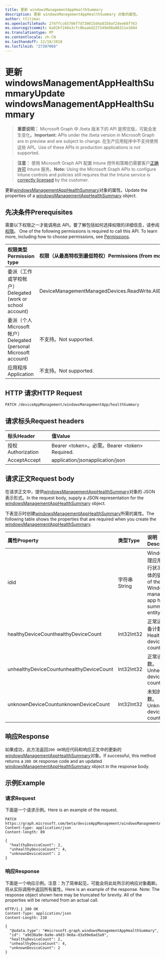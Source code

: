 ```yaml
---
title: 更新 windowsManagementAppHealthSummary
description: 更新 windowsManagementAppHealthSummary 对象的属性。
author: tfitzmac
ms.openlocfilehash: 274ffcc65706f7d730815d4a8350af2dee68f763
ms.sourcegitcommit: 6a82bf240a3cfc0baabd227349e08a08311e3d44
ms.translationtype: MT
ms.contentlocale: zh-CN
ms.lasthandoff: 12/18/2018
ms.locfileid: "27307068"
---
```

# <a name="update-windowsmanagementapphealthsummary"></a><span data-ttu-id="10195-103">更新 windowsManagementAppHealthSummary</span><span class="sxs-lookup"><span data-stu-id="10195-103">Update windowsManagementAppHealthSummary</span></span>

> <span data-ttu-id="10195-104">**重要说明：** Microsoft Graph 中 /beta 版本下的 API 是预览版，可能会发生变化。</span><span class="sxs-lookup"><span data-stu-id="10195-104">**Important:** APIs under the /beta version in Microsoft Graph are in preview and are subject to change.</span></span> <span data-ttu-id="10195-105">在生产应用程序中不支持使用这些 API。</span><span class="sxs-lookup"><span data-stu-id="10195-105">Use of these APIs in production applications is not supported.</span></span>

> <span data-ttu-id="10195-106">**注意：** 使用 Microsoft Graph API 配置 Intune 控件和策略仍需要客户[正确许可](https://go.microsoft.com/fwlink/?linkid=839381) Intune 服务。</span><span class="sxs-lookup"><span data-stu-id="10195-106">**Note:** Using the Microsoft Graph APIs to configure Intune controls and policies still requires that the Intune service is [correctly licensed](https://go.microsoft.com/fwlink/?linkid=839381) by the customer.</span></span>

<span data-ttu-id="10195-107">更新[windowsManagementAppHealthSummary](../resources/intune-devices-windowsmanagementapphealthsummary.md)对象的属性。</span><span class="sxs-lookup"><span data-stu-id="10195-107">Update the properties of a [windowsManagementAppHealthSummary](../resources/intune-devices-windowsmanagementapphealthsummary.md) object.</span></span>
## <a name="prerequisites"></a><span data-ttu-id="10195-108">先决条件</span><span class="sxs-lookup"><span data-stu-id="10195-108">Prerequisites</span></span>
<span data-ttu-id="10195-p102">需要以下权限之一才能调用此 API。要了解包括如何选择权限的详细信息，请参阅[权限](/graph/permissions-reference)。
</span><span class="sxs-lookup"><span data-stu-id="10195-p102">One of the following permissions is required to call this API. To learn more, including how to choose permissions, see [Permissions](/graph/permissions-reference).</span></span>

|<span data-ttu-id="10195-111">权限类型</span><span class="sxs-lookup"><span data-stu-id="10195-111">Permission type</span></span>|<span data-ttu-id="10195-112">权限（从最高特权到最低特权）</span><span class="sxs-lookup"><span data-stu-id="10195-112">Permissions (from most to least privileged)</span></span>|
|:---|:---|
|<span data-ttu-id="10195-113">委派（工作或学校帐户）</span><span class="sxs-lookup"><span data-stu-id="10195-113">Delegated (work or school account)</span></span>|<span data-ttu-id="10195-114">DeviceManagementManagedDevices.ReadWrite.All</span><span class="sxs-lookup"><span data-stu-id="10195-114">DeviceManagementManagedDevices.ReadWrite.All</span></span>|
|<span data-ttu-id="10195-115">委派（个人 Microsoft 帐户）</span><span class="sxs-lookup"><span data-stu-id="10195-115">Delegated (personal Microsoft account)</span></span>|<span data-ttu-id="10195-116">不支持。</span><span class="sxs-lookup"><span data-stu-id="10195-116">Not supported.</span></span>|
|<span data-ttu-id="10195-117">应用程序</span><span class="sxs-lookup"><span data-stu-id="10195-117">Application</span></span>|<span data-ttu-id="10195-118">不支持。</span><span class="sxs-lookup"><span data-stu-id="10195-118">Not supported.</span></span>|

## <a name="http-request"></a><span data-ttu-id="10195-119">HTTP 请求</span><span class="sxs-lookup"><span data-stu-id="10195-119">HTTP Request</span></span>
<!-- {
  "blockType": "ignored"
}
-->
``` http
PATCH /deviceAppManagement/windowsManagementApp/healthSummary
```

## <a name="request-headers"></a><span data-ttu-id="10195-120">请求标头</span><span class="sxs-lookup"><span data-stu-id="10195-120">Request headers</span></span>
|<span data-ttu-id="10195-121">标头</span><span class="sxs-lookup"><span data-stu-id="10195-121">Header</span></span>|<span data-ttu-id="10195-122">值</span><span class="sxs-lookup"><span data-stu-id="10195-122">Value</span></span>|
|:---|:---|
|<span data-ttu-id="10195-123">授权</span><span class="sxs-lookup"><span data-stu-id="10195-123">Authorization</span></span>|<span data-ttu-id="10195-124">Bearer &lt;token&gt;。必需。</span><span class="sxs-lookup"><span data-stu-id="10195-124">Bearer &lt;token&gt; Required.</span></span>|
|<span data-ttu-id="10195-125">Accept</span><span class="sxs-lookup"><span data-stu-id="10195-125">Accept</span></span>|<span data-ttu-id="10195-126">application/json</span><span class="sxs-lookup"><span data-stu-id="10195-126">application/json</span></span>|

## <a name="request-body"></a><span data-ttu-id="10195-127">请求正文</span><span class="sxs-lookup"><span data-stu-id="10195-127">Request body</span></span>
<span data-ttu-id="10195-128">在请求正文中，提供[windowsManagementAppHealthSummary](../resources/intune-devices-windowsmanagementapphealthsummary.md)对象的 JSON 表示形式。</span><span class="sxs-lookup"><span data-stu-id="10195-128">In the request body, supply a JSON representation for the [windowsManagementAppHealthSummary](../resources/intune-devices-windowsmanagementapphealthsummary.md) object.</span></span>

<span data-ttu-id="10195-129">下表显示时创建[windowsManagementAppHealthSummary](../resources/intune-devices-windowsmanagementapphealthsummary.md)所需的属性。</span><span class="sxs-lookup"><span data-stu-id="10195-129">The following table shows the properties that are required when you create the [windowsManagementAppHealthSummary](../resources/intune-devices-windowsmanagementapphealthsummary.md).</span></span>

|<span data-ttu-id="10195-130">属性</span><span class="sxs-lookup"><span data-stu-id="10195-130">Property</span></span>|<span data-ttu-id="10195-131">类型</span><span class="sxs-lookup"><span data-stu-id="10195-131">Type</span></span>|<span data-ttu-id="10195-132">说明</span><span class="sxs-lookup"><span data-stu-id="10195-132">Description</span></span>|
|:---|:---|:---|
|<span data-ttu-id="10195-133">id</span><span class="sxs-lookup"><span data-stu-id="10195-133">id</span></span>|<span data-ttu-id="10195-134">字符串</span><span class="sxs-lookup"><span data-stu-id="10195-134">String</span></span>|<span data-ttu-id="10195-135">Windows 管理应用程序运行状况摘要实体的键。</span><span class="sxs-lookup"><span data-stu-id="10195-135">Key of the Windows management app health summary entity.</span></span>|
|<span data-ttu-id="10195-136">healthyDeviceCount</span><span class="sxs-lookup"><span data-stu-id="10195-136">healthyDeviceCount</span></span>|<span data-ttu-id="10195-137">Int32</span><span class="sxs-lookup"><span data-stu-id="10195-137">Int32</span></span>|<span data-ttu-id="10195-138">正常运行的设备计数。</span><span class="sxs-lookup"><span data-stu-id="10195-138">Healthy device count.</span></span>|
|<span data-ttu-id="10195-139">unhealthyDeviceCount</span><span class="sxs-lookup"><span data-stu-id="10195-139">unhealthyDeviceCount</span></span>|<span data-ttu-id="10195-140">Int32</span><span class="sxs-lookup"><span data-stu-id="10195-140">Int32</span></span>|<span data-ttu-id="10195-141">正常设备计数。</span><span class="sxs-lookup"><span data-stu-id="10195-141">Unhealthy device count.</span></span>|
|<span data-ttu-id="10195-142">unknownDeviceCount</span><span class="sxs-lookup"><span data-stu-id="10195-142">unknownDeviceCount</span></span>|<span data-ttu-id="10195-143">Int32</span><span class="sxs-lookup"><span data-stu-id="10195-143">Int32</span></span>|<span data-ttu-id="10195-144">未知的设备计数。</span><span class="sxs-lookup"><span data-stu-id="10195-144">Unknown device count.</span></span>|



## <a name="response"></a><span data-ttu-id="10195-145">响应</span><span class="sxs-lookup"><span data-stu-id="10195-145">Response</span></span>
<span data-ttu-id="10195-146">如果成功，此方法返回`200 OK`响应代码和响应正文中的更新的[windowsManagementAppHealthSummary](../resources/intune-devices-windowsmanagementapphealthsummary.md)对象。</span><span class="sxs-lookup"><span data-stu-id="10195-146">If successful, this method returns a `200 OK` response code and an updated [windowsManagementAppHealthSummary](../resources/intune-devices-windowsmanagementapphealthsummary.md) object in the response body.</span></span>

## <a name="example"></a><span data-ttu-id="10195-147">示例</span><span class="sxs-lookup"><span data-stu-id="10195-147">Example</span></span>
### <a name="request"></a><span data-ttu-id="10195-148">请求</span><span class="sxs-lookup"><span data-stu-id="10195-148">Request</span></span>
<span data-ttu-id="10195-149">下面是一个请求示例。</span><span class="sxs-lookup"><span data-stu-id="10195-149">Here is an example of the request.</span></span>
``` http
PATCH https://graph.microsoft.com/beta/deviceAppManagement/windowsManagementApp/healthSummary
Content-type: application/json
Content-length: 89

{
  "healthyDeviceCount": 2,
  "unhealthyDeviceCount": 4,
  "unknownDeviceCount": 2
}
```

### <a name="response"></a><span data-ttu-id="10195-150">响应</span><span class="sxs-lookup"><span data-stu-id="10195-150">Response</span></span>
<span data-ttu-id="10195-p103">下面是一个响应示例。注意：为了简单起见，可能会将此处所示的响应对象截断。将从实际调用中返回所有属性。</span><span class="sxs-lookup"><span data-stu-id="10195-p103">Here is an example of the response. Note: The response object shown here may be truncated for brevity. All of the properties will be returned from an actual call.</span></span>
``` http
HTTP/1.1 200 OK
Content-Type: application/json
Content-Length: 210

{
  "@odata.type": "#microsoft.graph.windowsManagementAppHealthSummary",
  "id": "a9d38a9e-8a9e-a9d3-9e8a-d3a99e8ad3a9",
  "healthyDeviceCount": 2,
  "unhealthyDeviceCount": 4,
  "unknownDeviceCount": 2
}
```





